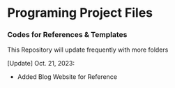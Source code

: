 # Programing Project Files
### Codes for References &amp; Templates

This Repository will update frequently with more folders

[Update] Oct. 21, 2023:
- Added Blog Website for Reference
